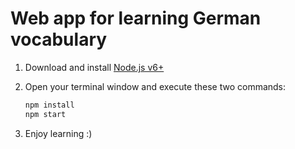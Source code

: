 # Web app for learning German vocabulary

1. Download and install [Node.js v6+](https://nodejs.org/en/download/)
2. Open your terminal window and execute these two commands:
    
    ```sh
    npm install
    npm start
    ```
3. Enjoy learning :)
